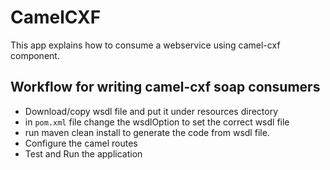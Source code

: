 # CamelCXF

This app explains how to consume a webservice using camel-cxf component.

## Workflow for writing camel-cxf soap consumers
- Download/copy wsdl file and put it under resources directory
- in `pom.xml` file change the wsdlOption to set the correct wsdl file
- run maven clean install to generate the code from wsdl file.
- Configure the camel routes 
- Test and Run the application